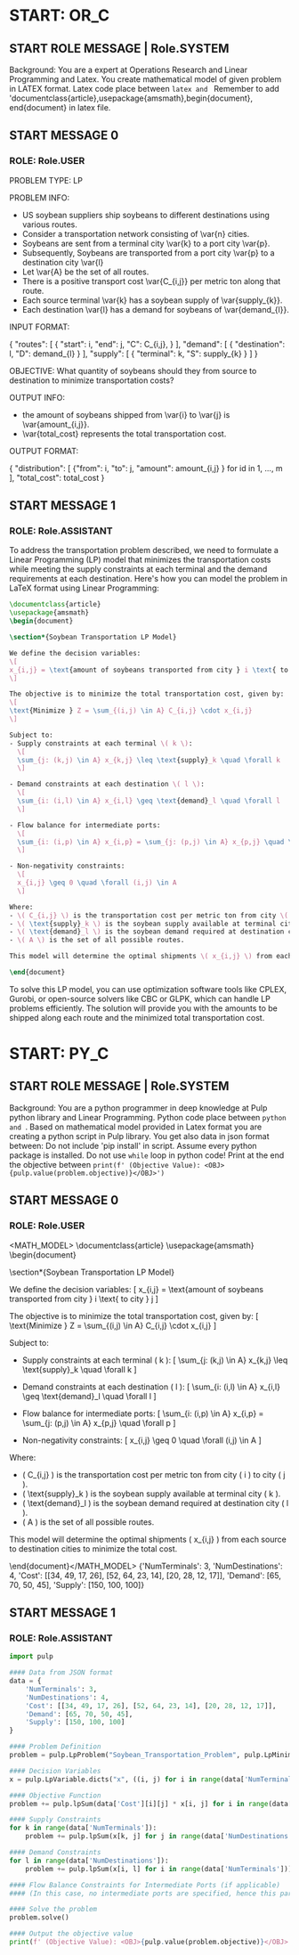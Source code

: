 # START: OR_C 
## START ROLE MESSAGE | Role.SYSTEM 
Background: You are a expert at Operations Research and Linear Programming and Latex. You create mathematical model of given problem in LATEX format. Latex code place between ```latex and ``` Remember to add 'documentclass{article},usepackage{amsmath},begin{document}, end{document} in latex file. 
## START MESSAGE 0 
### ROLE: Role.USER
<DESCRIPTION>
PROBLEM TYPE: LP

PROBLEM INFO:

- US soybean suppliers ship soybeans to different destinations using various routes.
- Consider a transportation network consisting of \var{n} cities.
- Soybeans are sent from a terminal city \var{k} to a port city \var{p}.
- Subsequently, Soybeans are transported from a port city \var{p} to a destination city \var{l}
- Let \var{A} be the set of all routes. 
- There is a positive transport cost \var{C_{i,j}} per metric ton along that route.
- Each source terminal \var{k} has a soybean supply of \var{supply_{k}}. 
- Each destination \var{l} has a demand for soybeans of \var{demand_{l}}.

INPUT FORMAT: 

{
    "routes": [
       {
        "start": i,
        "end": j,
        "C": C_{i,j},
       }
    ],
    "demand": [
        {
            "destination": l,
            "D": demand_{l}
        }
    ],
    "supply": [
        {
            "terminal": k,
            "S": supply_{k}
        }
    ]
}

OBJECTIVE: What quantity of soybeans should they from source to destination to minimize transportation costs?

OUTPUT INFO:

- the amount of soybeans shipped from \var{i} to \var{j} is \var{amount_{i,j}}.
- \var{total_cost} represents the total transportation cost.

OUTPUT FORMAT:

{
    "distribution": [
        {"from": i,
         "to": j,
         "amount": amount_{i,j}
        }
        for id in 1, ..., m
    ],
    "total_cost": total_cost
}


</DESCRIPTION>


## START MESSAGE 1 
### ROLE: Role.ASSISTANT
To address the transportation problem described, we need to formulate a Linear Programming (LP) model that minimizes the transportation costs while meeting the supply constraints at each terminal and the demand requirements at each destination. Here's how you can model the problem in LaTeX format using Linear Programming:

```latex
\documentclass{article}
\usepackage{amsmath}
\begin{document}

\section*{Soybean Transportation LP Model}

We define the decision variables:
\[
x_{i,j} = \text{amount of soybeans transported from city } i \text{ to city } j
\]

The objective is to minimize the total transportation cost, given by:
\[
\text{Minimize } Z = \sum_{(i,j) \in A} C_{i,j} \cdot x_{i,j}
\]

Subject to:
- Supply constraints at each terminal \( k \):
  \[
  \sum_{j: (k,j) \in A} x_{k,j} \leq \text{supply}_k \quad \forall k
  \]

- Demand constraints at each destination \( l \):
  \[
  \sum_{i: (i,l) \in A} x_{i,l} \geq \text{demand}_l \quad \forall l
  \]

- Flow balance for intermediate ports:
  \[
  \sum_{i: (i,p) \in A} x_{i,p} = \sum_{j: (p,j) \in A} x_{p,j} \quad \forall p
  \]

- Non-negativity constraints:
  \[
  x_{i,j} \geq 0 \quad \forall (i,j) \in A
  \]

Where:
- \( C_{i,j} \) is the transportation cost per metric ton from city \( i \) to city \( j \).
- \( \text{supply}_k \) is the soybean supply available at terminal city \( k \).
- \( \text{demand}_l \) is the soybean demand required at destination city \( l \).
- \( A \) is the set of all possible routes.

This model will determine the optimal shipments \( x_{i,j} \) from each source to destination cities to minimize the total cost.

\end{document}
``` 

To solve this LP model, you can use optimization software tools like CPLEX, Gurobi, or open-source solvers like CBC or GLPK, which can handle LP problems efficiently. The solution will provide you with the amounts to be shipped along each route and the minimized total transportation cost.

# START: PY_C 
## START ROLE MESSAGE | Role.SYSTEM 
Background: You are a python programmer in deep knowledge at Pulp python library and Linear Programming. Python code place between ```python and ```. Based on mathematical model provided in Latex format you are creating a python script in Pulp library. You get also data in json format between: <DATA></DATA> Do not include 'pip install' in script. Assume every python package is installed. Do not use `while` loop in python code! Print at the end the objective between <OBJ></OBJ> `print(f' (Objective Value): <OBJ>{pulp.value(problem.objective)}</OBJ>')` 
## START MESSAGE 0 
### ROLE: Role.USER
<MATH_MODEL>
\documentclass{article}
\usepackage{amsmath}
\begin{document}

\section*{Soybean Transportation LP Model}

We define the decision variables:
\[
x_{i,j} = \text{amount of soybeans transported from city } i \text{ to city } j
\]

The objective is to minimize the total transportation cost, given by:
\[
\text{Minimize } Z = \sum_{(i,j) \in A} C_{i,j} \cdot x_{i,j}
\]

Subject to:
- Supply constraints at each terminal \( k \):
  \[
  \sum_{j: (k,j) \in A} x_{k,j} \leq \text{supply}_k \quad \forall k
  \]

- Demand constraints at each destination \( l \):
  \[
  \sum_{i: (i,l) \in A} x_{i,l} \geq \text{demand}_l \quad \forall l
  \]

- Flow balance for intermediate ports:
  \[
  \sum_{i: (i,p) \in A} x_{i,p} = \sum_{j: (p,j) \in A} x_{p,j} \quad \forall p
  \]

- Non-negativity constraints:
  \[
  x_{i,j} \geq 0 \quad \forall (i,j) \in A
  \]

Where:
- \( C_{i,j} \) is the transportation cost per metric ton from city \( i \) to city \( j \).
- \( \text{supply}_k \) is the soybean supply available at terminal city \( k \).
- \( \text{demand}_l \) is the soybean demand required at destination city \( l \).
- \( A \) is the set of all possible routes.

This model will determine the optimal shipments \( x_{i,j} \) from each source to destination cities to minimize the total cost.

\end{document}</MATH_MODEL>
<DATA>
{'NumTerminals': 3, 'NumDestinations': 4, 'Cost': [[34, 49, 17, 26], [52, 64, 23, 14], [20, 28, 12, 17]], 'Demand': [65, 70, 50, 45], 'Supply': [150, 100, 100]}</DATA>


## START MESSAGE 1 
### ROLE: Role.ASSISTANT
```python
import pulp

#### Data from JSON format
data = {
    'NumTerminals': 3,
    'NumDestinations': 4,
    'Cost': [[34, 49, 17, 26], [52, 64, 23, 14], [20, 28, 12, 17]],
    'Demand': [65, 70, 50, 45],
    'Supply': [150, 100, 100]
}

#### Problem Definition
problem = pulp.LpProblem("Soybean_Transportation_Problem", pulp.LpMinimize)

#### Decision Variables
x = pulp.LpVariable.dicts("x", ((i, j) for i in range(data['NumTerminals']) for j in range(data['NumDestinations'])), lowBound=0)

#### Objective Function
problem += pulp.lpSum(data['Cost'][i][j] * x[i, j] for i in range(data['NumTerminals']) for j in range(data['NumDestinations'])), "Total_Transportation_Cost"

#### Supply Constraints
for k in range(data['NumTerminals']):
    problem += pulp.lpSum(x[k, j] for j in range(data['NumDestinations'])) <= data['Supply'][k], f"Supply_Constraint_{k}"

#### Demand Constraints
for l in range(data['NumDestinations']):
    problem += pulp.lpSum(x[i, l] for i in range(data['NumTerminals'])) >= data['Demand'][l], f"Demand_Constraint_{l}"

#### Flow Balance Constraints for Intermediate Ports (if applicable)
#### (In this case, no intermediate ports are specified, hence this part is omitted)

#### Solve the problem
problem.solve()

#### Output the objective value
print(f' (Objective Value): <OBJ>{pulp.value(problem.objective)}</OBJ>')
```

